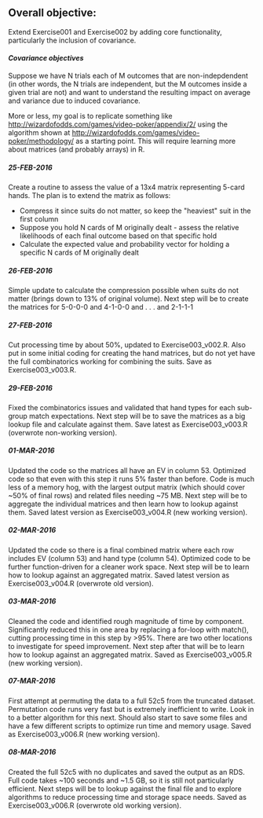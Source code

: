 ## Overall objective:  
Extend Exercise001 and Exercise002 by adding core functionality, particularly the inclusion of covariance.  
  
#### *Covariance objectives*  
Suppose we have N trials each of M outcomes that are non-indepdendent (in other words, the N trials are independent, but the M outcomes inside a given trial are not) and want to understand the resulting impact on average and variance due to induced covariance.  
  
More or less, my goal is to replicate something like http://wizardofodds.com/games/video-poker/appendix/2/ using the algorithm shown at http://wizardofodds.com/games/video-poker/methodology/ as a starting point.  This will require learning more about matrices (and probably arrays) in R.  

##### **_25-FEB-2016_**  
Create a routine to assess the value of a 13x4 matrix representing 5-card hands.  The plan is to extend the matrix as follows:  
  
* Compress it since suits do not matter, so keep the "heaviest" suit in the first column  
* Suppose you hold N cards of M originally dealt - assess the relative likelihoods of each final outcome based on that specific hold  
* Calculate the expected value and probability vector for holding a specific N cards of M originally dealt  

##### **_26-FEB-2016_**  
Simple update to calculate the compression possible when suits do not matter (brings down to 13% of original volume).  Next step will be to create the matrices for 5-0-0-0 and 4-1-0-0 and . . . and 2-1-1-1  

##### **_27-FEB-2016_**  
Cut processing time by about 50%, updated to Exercise003_v002.R.  Also put in some initial coding for creating the hand matrices, but do not yet have the full combinatorics working for combining the suits.  Save as Exercise003_v003.R.  

##### **_29-FEB-2016_**  
Fixed the combinatorics issues and validated that hand types for each sub-group match expectations.  Next step will be to save the matrices as a big lookup file and calculate against them.  Save latest as Exercise003_v003.R (overwrote non-working version).  
  
##### **_01-MAR-2016_**  
Updated the code so the matrices all have an EV in column 53.  Optimized code so that even with this step it runs 5% faster than before.  Code is much less of a memory hog, with the largest output matrix (which should cover ~50% of final rows) and related files needing ~75 MB.  Next step will be to aggregate the individual matrices and then learn how to lookup against them.  Saved latest version as Exercise003_v004.R (new working version).  
  
##### **_02-MAR-2016_**  
Updated the code so there is a final combined matrix where each row includes EV (column 53) and hand type (column 54).  Optimized code to be further function-driven for a cleaner work space.  Next step will be to learn how to lookup against an aggregated matrix.  Saved latest version as Exercise003_v004.R (overwrote old version).  
  
##### **_03-MAR-2016_**  
Cleaned the code and identified rough magnitude of time by component.  Significantly reduced this in one area by replacing a for-loop with match(), cutting processing time in this step by >95%.  There are two other locations to investigate for speed improvement.  Next step after that will be to learn how to lookup against an aggregated matrix.  Saved as Exercise003_v005.R (new working version).  
  
##### **_07-MAR-2016_**  
First attempt at permuting the data to a full 52c5 from the truncated dataset.  Permutation code runs very fast but is extremely inefficient to write.  Look in to a better algorithm for this next.  Should also start to save some files and have a few different scripts to optimize run time and memory usage.  Saved as Exercise003_v006.R (new working version).  

##### **_08-MAR-2016_**  
Created the full 52c5 with no duplicates and saved the output as an RDS.  Full code takes ~100 seconds and ~1.5 GB, so it is still not particularly efficient.  Next steps will be to lookup against the final file and to explore algorithms to reduce processing time and storage space needs.  Saved as Exercise003_v006.R (overwrote old working version).  
